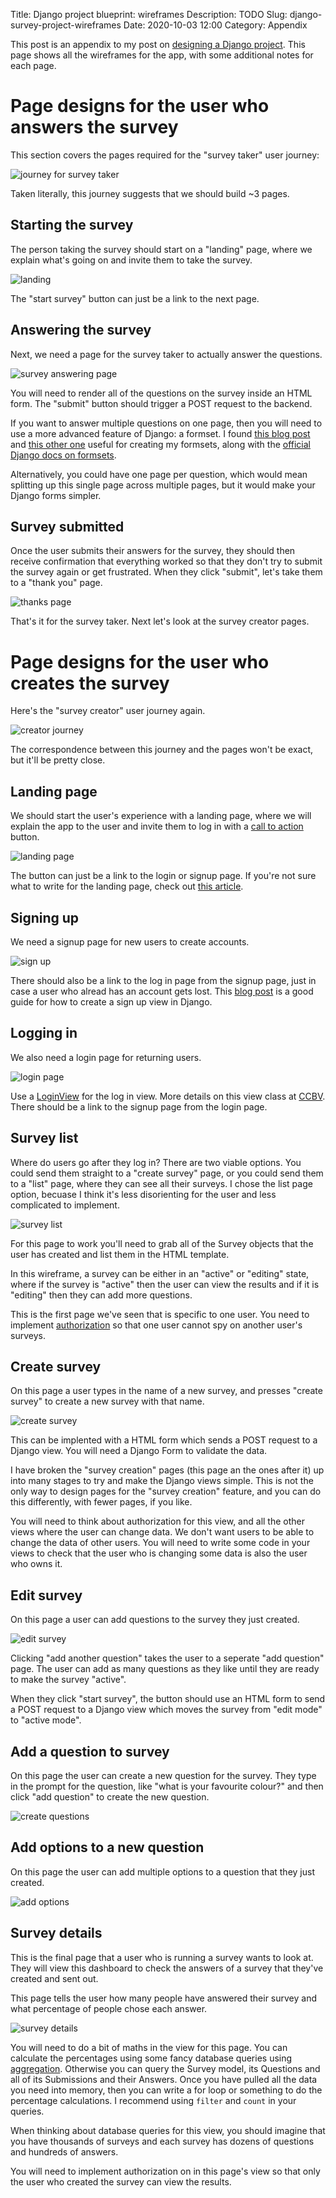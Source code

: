 Title: Django project blueprint: wireframes
Description: TODO
Slug: django-survey-project-wireframes
Date: 2020-10-03 12:00
Category: Appendix

This post is an appendix to my post on [designing a Django project]({filename}/survey/django-survey-project.md). This page shows all the wireframes for the app, with some additional notes for each page.

<h1>Page designs for the user who answers the survey</h1>

This section covers the pages required for the "survey taker" user journey:

![journey for survey taker]({attach}/img/survey/journey-taker.png)

Taken literally, this journey suggests that we should build ~3 pages. 

<h2 id="start">Starting the survey</h2>

The person taking the survey should start on a "landing" page, where we explain what's going on and invite them to take the survey.

![landing]({attach}/img/survey/wireframes/page-start.png)

The "start survey" button can just be a link to the next page.

<h2 id="answer">Answering the survey</h2>

Next, we need a page for the survey taker to actually answer the questions.

![survey answering page]({attach}/img/survey/wireframes/page-submit.png)

You will need to render all of the questions on the survey inside an HTML form. The "submit" button should trigger a POST request to the backend. 


If you want to answer multiple questions on one page, then you will need to use a more advanced feature of Django: a formset. I found [this blog post](https://whoisnicoleharris.com/2015/01/06/implementing-django-formsets.html) and [this other one](https://jacobian.org/2010/feb/28/dynamic-form-generation/) useful for creating my formsets, along with the [official Django docs on formsets](https://docs.djangoproject.com/en/3.1/topics/forms/formsets/).

Alternatively, you could have one page per question, which would mean splitting up this single page across multiple pages, but it would make your Django forms simpler.

<h2 id="submit">Survey submitted</h2>

Once the user submits their answers for the survey, they should then receive confirmation that everything worked so that they don't try to submit the survey again or get frustrated. When they click "submit", let's take them to a "thank you" page.

![thanks page]({attach}/img/survey/wireframes/page-thanks.png)

That's it for the survey taker. Next let's look at the survey creator pages.

<h1 >Page designs for the user who creates the survey</h1>

Here's the "survey creator" user journey again.

![creator journey]({attach}/img/survey/journey-creator.png)

The correspondence between this journey and the pages won't be exact, but it'll be pretty close. 

<h2 id="landing">Landing page</h2>

We should start the user's experience with a landing page, where we will explain the app to the user and invite them to log in with a [call to action](https://en.wikipedia.org/wiki/Call_to_action_(marketing)) button.

![landing page]({attach}/img/survey/wireframes/page-landing.png)

The button can just be a link to the login or signup page. If you're not sure what to write for the landing page, check out [this article](https://stackingthebricks.com/how-i-increased-conversion-2-4x-with-better-copywriting/).

<h2 id="signup">Signing up</h2>

We need a signup page for new users to create accounts.

![sign up]({attach}/img/survey/wireframes/page-signup.png)

There should also be a link to the log in page from the signup page, just in case a user who alread has an account gets lost. This [blog post](https://simpleisbetterthancomplex.com/tutorial/2017/02/18/how-to-create-user-sign-up-view.html) is a good guide for how to create a sign up view in Django.

<h2 id="login">Logging in</h2>

We also need a login page for returning users.

![login page]({attach}/img/survey/wireframes/page-login.png)

Use a [LoginView](https://docs.djangoproject.com/en/3.1/topics/auth/default/#django.contrib.auth.views.LoginView) for the log in view. More details on this view class at [CCBV](https://ccbv.co.uk/projects/Django/3.0/django.contrib.auth.views/LoginView/). There should be a link to the signup page from the login page.

<h2 id="list">Survey list</h2>

Where do users go after they log in? There are two viable options. You could send them straight to a "create survey" page, or you could send them to a "list" page, where they can see all their surveys. I chose the list page option, becuase I think it's less disorienting for the user and less complicated to implement.

![survey list]({attach}/img/survey/wireframes/page-list.png)

For this page to work you'll need to grab all of the Survey objects that the user has created and list them in the HTML template. 

In this wireframe, a survey can be either in an "active" or "editing" state, where if the survey is "active" then the user can view the results and if it is "editing" then they can add more questions.

This is the first page we've seen that is specific to one user. You need to implement [authorization](https://en.wikipedia.org/wiki/Authorization) so that one user cannot spy on another user's surveys.

<h2 id="create">Create survey</h2>

On this page a user types in the name of a new survey, and presses "create survey" to create a new survey with that name.

![create survey]({attach}/img/survey/wireframes/page-create.png)

This can be implented with a HTML form which sends a POST request to a Django view. You will need a Django Form to validate the data.

I have broken the "survey creation" pages (this page an the ones after it) up into many stages to try and make the Django views simple. This is not the only way to design pages for the "survey creation" feature, and you can do this differently, with fewer pages, if you like. 

You will need to think about authorization for this view, and all the other views where the user can change data. We don't want users to be able to change the data of other users. You will need to write some code in your views to check that the user who is changing some data is also the user who owns it.

<h2 id="edit">Edit survey</h2>

On this page a user can add questions to the survey they just created. 

![edit survey]({attach}/img/survey/wireframes/page-edit.png)

Clicking "add another question" takes the user to a seperate "add question" page.
The user can add as many questions as they like until they are ready to make the survey "active".

When they click "start survey", the button should use an HTML form to send a POST request to a Django view which moves the survey from "edit mode" to "active mode".

<h2 id="addquestion">Add a question to survey</h2>

On this page the user can create a new question for the survey. They type in the prompt for the question, like "what is your favourite colour?" and then click "add question" to create the new question.

![create questions]({attach}/img/survey/wireframes/page-question-create.png)

<h2 id="addoption">Add options to a new question</h2>

On this page the user can add multiple options to a question that they just created.

![add options]({attach}/img/survey/wireframes/page-option-create.png)

<h2 id="details">Survey details</h2>

This is the final page that a user who is running a survey wants to look at. They will view this dashboard to check the answers of a survey that they've created and sent out.

This page tells the user how many people have answered their survey and what percentage of people chose each answer.

![survey details]({attach}/img/survey/wireframes/page-details.png)

You will need to do a bit of maths in the view for this page. You can calculate the percentages using some fancy database queries using [aggregation](https://docs.djangoproject.com/en/3.1/topics/db/aggregation/). Otherwise you can query the Survey model, its Questions and all of its Submissions and their Answers. Once you have pulled all the data you need into memory, then you can write a for loop or something to do the percentage calculations. I recommend using `filter` and `count` in your queries.

When thinking about database queries for this view, you should imagine that you have thousands of surveys and each survey has dozens of questions and hundreds of answers.

You will need to implement authorization on in this page's view so that only the user who created the survey can view the results.
